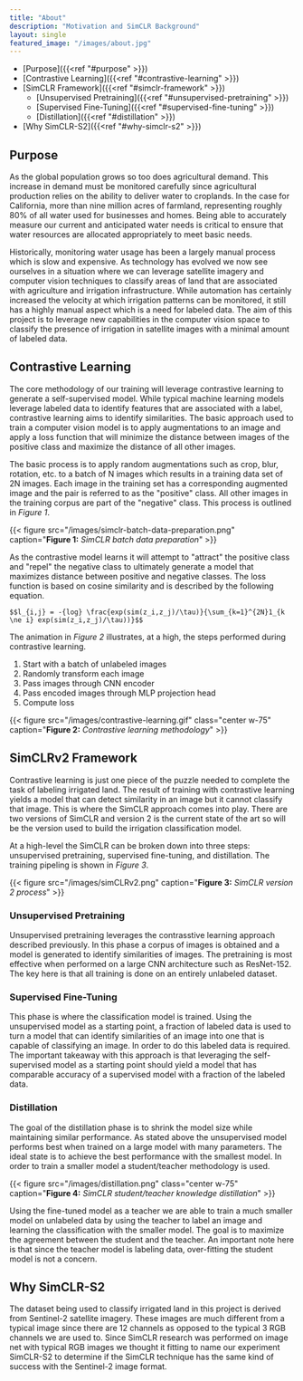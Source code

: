 ```yaml
---
title: "About"
description: "Motivation and SimCLR Background"
layout: single
featured_image: "/images/about.jpg"
---
```


- [Purpose]({{<ref "#purpose" >}})
- [Contrastive Learning]({{<ref "#contrastive-learning" >}})
- [SimCLR Framework]({{<ref "#simclr-framework" >}})
    - [Unsupervised Pretraining]({{<ref "#unsupervised-pretraining" >}})
    - [Supervised Fine-Tuning]({{<ref "#supervised-fine-tuning" >}})
    - [Distillation]({{<ref "#distillation" >}})
- [Why SimCLR-S2]({{<ref "#why-simclr-s2" >}})

## Purpose

As the global population grows so too does agricultural demand. This increase in demand must be monitored carefully since agricultural production relies on the ability to deliver water to croplands. In the case for California, more than nine million acres of farmland, representing roughly 80% of all water used for businesses and homes. Being able to accurately measure our current and anticipated water needs is critical to ensure that water resources are allocated appropriately to meet basic needs.

Historically, monitoring water usage has been a largely manual process which is slow and expensive. As technology has evolved we now see ourselves in a situation where we can leverage satellite imagery and computer vision techniques to classify areas of land that are associated with agriculture and irrigation infrastructure. While automation has certainly increased the velocity at which irrigation patterns can be monitored, it still has a highly manual aspect which is a need for labeled data. The aim of this project is to leverage new capabilities in the computer vision space to classify the presence of irrigation in satellite images with a minimal amount of labeled data.


## Contrastive Learning

The core methodology of our training will leverage contrastive learning to generate a self-supervised model. While typical machine learning models leverage labeled data to identify features that are associated with a label, contrastive learning aims to identify similarities. The basic approach used to train a computer vision model is to apply augmentations to an image and apply a loss function that will minimize the distance between images of the positive class and maximize the distance of all other images.

The basic process is to apply random augmentations such as crop, blur, rotation, etc. to a batch of N images which results in a training data set of 2N images. Each image in the training set has a corresponding augmented image and the pair is referred to as the "positive" class. All other images in the training corpus are part of the "negative" class. This process is outlined in *Figure 1*.


{{< figure src="/images/simclr-batch-data-preparation.png" caption="**Figure 1:** *SimCLR batch data preparation*" >}}


As the contrastive model learns it will attempt to "attract" the positive class and "repel" the negative class to ultimately generate a model that maximizes distance between positive and negative classes. The loss function is based on cosine similarity and is described by the following equation.

`$$l_{i,j} = -{log} \frac{exp(sim(z_i,z_j)/\tau)}{\sum_{k=1}^{2N}1_{k \ne i} exp(sim(z_i,z_j)/\tau))}$$`

The animation in *Figure 2* illustrates, at a high, the steps performed during contrastive learning.

1. Start with a batch of unlabeled images
2. Randomly transform each image
3. Pass images through CNN encoder
4. Pass encoded images through MLP projection head
5. Compute loss

{{< figure src="/images/contrastive-learning.gif" class="center w-75" caption="**Figure 2:** *Contrastive learning methodology*" >}}

## SimCLRv2 Framework

Contrastive learning is just one piece of the puzzle needed to complete the task of labeling irrigated land. The result of training with contrastive learning yields a model that can detect similarity in an image but it cannot classify that image. This is where the SimCLR approach comes into play. There are two versions of SimCLR and version 2 is the current state of the art so will be the version used to build the irrigation classification model.

At a high-level the SimCLR can be broken down into three steps: unsupervised pretraining, supervised fine-tuning, and distillation. The training pipeling is shown in *Figure 3*.

{{< figure src="/images/simCLRv2.png" caption="**Figure 3:** *SimCLR version 2 process*" >}}

### Unsupervised Pretraining

Unsupervised pretraining leverages the contrasstive learning approach described previously. In this phase a corpus of images is obtained and a model is generated to identify similarities of images. The pretraining is most effective when performed on a large CNN architecture such as ResNet-152. The key here is that all training is done on an entirely unlabeled dataset.

### Supervised Fine-Tuning

This phase is where the classification model is trained. Using the unsupervised model as a starting point, a fraction of labeled data is used to turn a model that can identify similarities of an image into one that is capable of classifying an image. In order to do this labeled data is required. The important takeaway with this approach is that leveraging the self-supervised model as a starting point should yield a model that has comparable accuracy of a supervised model with a fraction of the labeled data.

### Distillation

The goal of the distillation phase is to shrink the model size while maintaining similar performance. As stated above the unsupervised model performs best when trained on a large model with many parameters. The ideal state is to achieve the best performance with the smallest model. In order to train a smaller model a student/teacher methodology is used.

{{< figure src="/images/distillation.png" class="center w-75" caption="**Figure 4:** *SimCLR student/teacher knowledge distillation*" >}}

Using the fine-tuned model as a teacher we are able to train a much smaller model on unlabeled data by using the teacher to label an image and learning the classification with the smaller model. The goal is to maximize the agreement between the student and the teacher. An important note here is that since the teacher model is labeling data, over-fitting the student model is not a concern.

## Why SimCLR-S2

The dataset being used to classify irrigated land in this project is derived from Sentinel-2 satellite imagery. These images are much different from a typical image since there are 12 channels as opposed to the typical 3 RGB channels we are used to. Since SimCLR research was performed on image net with typical RGB images we thought it fitting to name our experiment SimCLR-S2 to determine if the SimCLR technique has the same kind of success with the Sentinel-2 image format.

